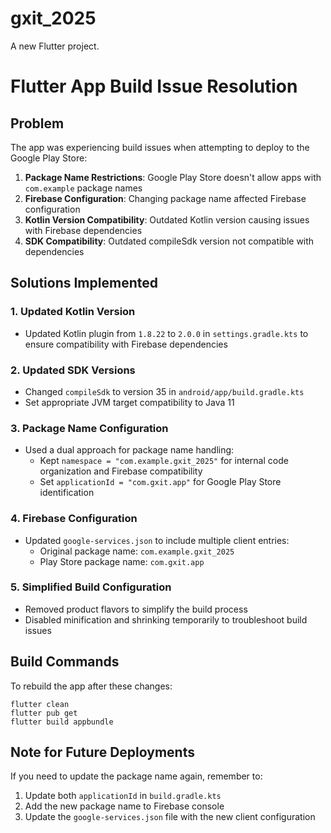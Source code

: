 # gxit_2025

A new Flutter project.

# Flutter App Build Issue Resolution

## Problem
The app was experiencing build issues when attempting to deploy to the Google Play Store:

1. **Package Name Restrictions**: Google Play Store doesn't allow apps with `com.example` package names
2. **Firebase Configuration**: Changing package name affected Firebase configuration
3. **Kotlin Version Compatibility**: Outdated Kotlin version causing issues with Firebase dependencies
4. **SDK Compatibility**: Outdated compileSdk version not compatible with dependencies

## Solutions Implemented

### 1. Updated Kotlin Version
- Updated Kotlin plugin from `1.8.22` to `2.0.0` in `settings.gradle.kts` to ensure compatibility with Firebase dependencies

### 2. Updated SDK Versions
- Changed `compileSdk` to version 35 in `android/app/build.gradle.kts`
- Set appropriate JVM target compatibility to Java 11

### 3. Package Name Configuration
- Used a dual approach for package name handling:
  - Kept `namespace = "com.example.gxit_2025"` for internal code organization and Firebase compatibility
  - Set `applicationId = "com.gxit.app"` for Google Play Store identification

### 4. Firebase Configuration
- Updated `google-services.json` to include multiple client entries:
  - Original package name: `com.example.gxit_2025`
  - Play Store package name: `com.gxit.app`

### 5. Simplified Build Configuration
- Removed product flavors to simplify the build process
- Disabled minification and shrinking temporarily to troubleshoot build issues

## Build Commands
To rebuild the app after these changes:
```
flutter clean
flutter pub get
flutter build appbundle
```

## Note for Future Deployments
If you need to update the package name again, remember to:
1. Update both `applicationId` in `build.gradle.kts`
2. Add the new package name to Firebase console
3. Update the `google-services.json` file with the new client configuration
